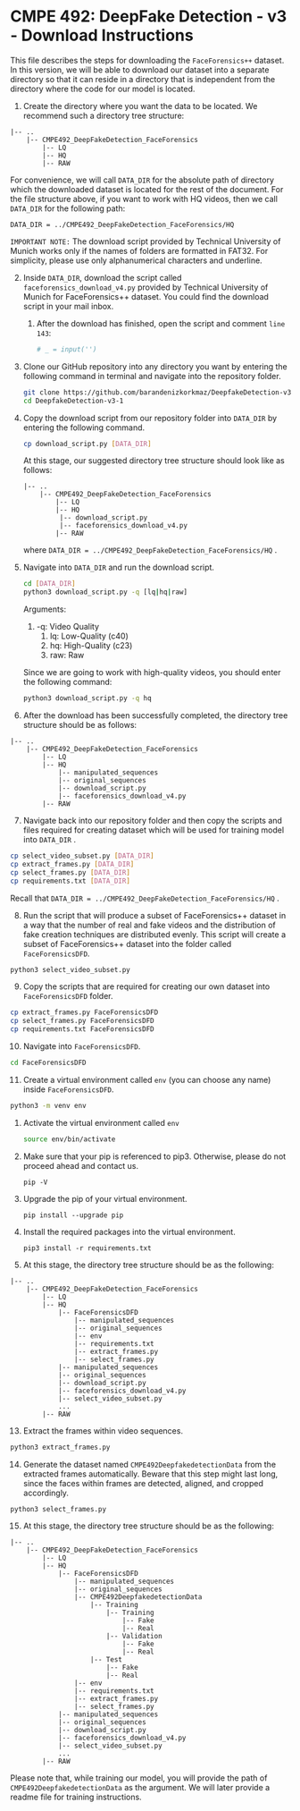 # CMPE 492: DeepFake Detection - v3 - Download Instructions

This file describes the steps for downloading the `FaceForensics++` dataset. In this version, we will be able to download our dataset into a separate directory so that it can reside in a directory that is independent from the directory where the code for our model is located.

1. Create the directory where you want the data to be located. We recommend such a directory tree structure:

```
|-- ..
    |-- CMPE492_DeepFakeDetection_FaceForensics
        |-- LQ
        |-- HQ
        |-- RAW
```

For convenience, we will call `DATA_DIR` for the absolute path of directory which the downloaded dataset is located for the rest of the document. For the file structure above, if you want to work with HQ videos, then we call `DATA_DIR` for the following path:

`DATA_DIR = ../CMPE492_DeepFakeDetection_FaceForensics/HQ`

`IMPORTANT NOTE:` The download script provided by Technical University of Munich works only if the names of folders are formatted in FAT32. For simplicity, please use only alphanumerical characters and underline.

2. Inside `DATA_DIR`, download the script called `faceforensics_download_v4.py` provided by Technical University of Munich for FaceForensics++ dataset. You could find the download script in your mail inbox.

   1. After the download has finished, open the script and comment `line 143`:

      ```python
      # _ = input('')
      ```

3. Clone our GitHub repository into any directory you want by entering the following command in terminal and navigate into the repository folder.

   ```bash
   git clone https://github.com/barandenizkorkmaz/DeepfakeDetection-v3-1
   cd DeepfakeDetection-v3-1
   ```

4. Copy the download script from our repository folder into `DATA_DIR` by entering the following command.

   ```bash
   cp download_script.py [DATA_DIR]
   ```

   At this stage, our suggested directory tree structure should look like as follows:

   ```
   |-- ..
       |-- CMPE492_DeepFakeDetection_FaceForensics
           |-- LQ
           |-- HQ
           	|-- download_script.py
           	|-- faceforensics_download_v4.py
           |-- RAW
   ```

   where  `DATA_DIR = ../CMPE492_DeepFakeDetection_FaceForensics/HQ` .



5. Navigate into `DATA_DIR` and run the download script.

   ```bash
   cd [DATA_DIR]
   python3 download_script.py -q [lq|hq|raw]
   ```

   Arguments:

   1. -q: Video Quality
      1. lq: Low-Quality (c40)
      2. hq: High-Quality (c23)
      3. raw: Raw

   Since we are going to work with high-quality videos, you should enter the following command:

   ```bash
   python3 download_script.py -q hq
   ```

   

6. After the download has been successfully completed, the directory tree structure should be as follows:

```
|-- ..
    |-- CMPE492_DeepFakeDetection_FaceForensics
        |-- LQ
        |-- HQ
        	|-- manipulated_sequences
        	|-- original_sequences
        	|-- download_script.py
        	|-- faceforensics_download_v4.py
        |-- RAW
```

7. Navigate back into our repository folder and then copy the scripts and files required for creating dataset which will be used for training model into `DATA_DIR` .

```bash
cp select_video_subset.py [DATA_DIR]
cp extract_frames.py [DATA_DIR]
cp select_frames.py [DATA_DIR]
cp requirements.txt [DATA_DIR]
```

Recall that `DATA_DIR = ../CMPE492_DeepFakeDetection_FaceForensics/HQ` .

8. Run the script that will produce a subset of FaceForensics++ dataset in a way that the number of real and fake videos and the distribution of fake creation techniques are distributed evenly. This script will create a subset of FaceForensics++ dataset into the folder called `FaceForensicsDFD`.

```bash
python3 select_video_subset.py
```

9. Copy the scripts that are required for creating our own dataset into `FaceForensicsDFD` folder.

```bash
cp extract_frames.py FaceForensicsDFD
cp select_frames.py FaceForensicsDFD
cp requirements.txt FaceForensicsDFD
```

10. Navigate into `FaceForensicsDFD`.

```bash
cd FaceForensicsDFD
```

11. Create a virtual environment called `env` (you can choose any name) inside `FaceForensicsDFD`.

```bash
python3 -m venv env
```

 1. Activate the virtual environment called `env`

    ```bash
    source env/bin/activate
    ```

    

 2. Make sure that your pip is referenced to pip3. Otherwise, please do not proceed ahead and contact us.

    ```
    pip -V
    ```

    

 3. Upgrade the pip of your virtual environment.

    ```
    pip install --upgrade pip
    ```

    

 4. Install the required packages into the virtual environment.

    ```
    pip3 install -r requirements.txt
    ```


12. At this stage, the directory tree structure should be as the following:

```
|-- ..
    |-- CMPE492_DeepFakeDetection_FaceForensics
        |-- LQ
        |-- HQ
        	|-- FaceForensicsDFD
        		|-- manipulated_sequences
        		|-- original_sequences
        		|-- env
        		|-- requirements.txt
        		|-- extract_frames.py
        		|-- select_frames.py
        	|-- manipulated_sequences
        	|-- original_sequences
        	|-- download_script.py
        	|-- faceforensics_download_v4.py
        	|-- select_video_subset.py
        	...
        |-- RAW
```



13. Extract the frames within video sequences.

```bash
python3 extract_frames.py
```



14. Generate the dataset named `CMPE492DeepfakedetectionData` from the extracted frames automatically. Beware that this step might last long, since the faces within frames are detected, aligned, and cropped accordingly.

```
python3 select_frames.py
```



15. At this stage, the directory tree structure should be as the following:

```
|-- ..
    |-- CMPE492_DeepFakeDetection_FaceForensics
        |-- LQ
        |-- HQ
        	|-- FaceForensicsDFD
        		|-- manipulated_sequences
        		|-- original_sequences
        		|-- CMPE492DeepfakedetectionData
        			|-- Training
        				|-- Training
        					|-- Fake
        					|-- Real
        				|-- Validation
        					|-- Fake
        					|-- Real
        			|-- Test
        				|-- Fake
        				|-- Real
        		|-- env
        		|-- requirements.txt
        		|-- extract_frames.py
        		|-- select_frames.py
        	|-- manipulated_sequences
        	|-- original_sequences
        	|-- download_script.py
        	|-- faceforensics_download_v4.py
        	|-- select_video_subset.py
        	...
        |-- RAW
```

Please note that, while training our model, you will provide the path of `CMPE492DeepfakedetectionData` as the argument. We will later provide a readme file for training instructions.